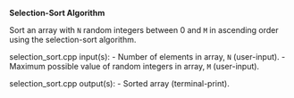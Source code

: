 **Selection-Sort Algorithm**

Sort an array with `N` random integers between 0 and `M` in ascending order using the selection-sort algorithm.

selection_sort.cpp input(s):
	- Number of elements in array, `N` (user-input).
	- Maximum possible value of random integers in array, `M` (user-input).

selection_sort.cpp output(s):
	- Sorted array (terminal-print).
